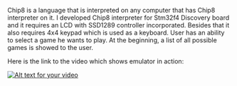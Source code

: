Chip8 is a language that is interpreted on any computer that has Chip8 interpreter
on it. I developed Chip8 interpreter for Stm32f4 Discovery board and it requires an LCD with
SSD1289 controller incorporated. Besides that it also requires 4x4 keypad which is used as a keyboard.
User has an ability to select a game he wants to play. At the beginning, a list of all possible games
is showed to the user.


Here is the link to the video which shows emulator in action:

[![Alt text for your video](http://img.youtube.com/vi/EH1jzBQI7Xs/0.jpg)](https://www.youtube.com/watch?v=EH1jzBQI7Xs)


